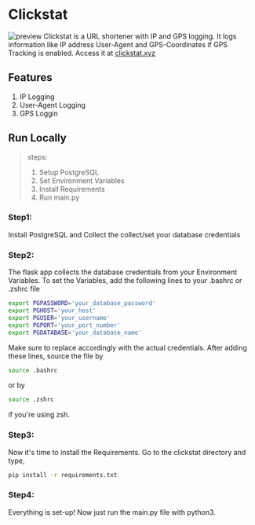 # Clickstat
![preview](https://github.com/Itsmmdoha/clickstat/assets/70005698/c25de049-b2bc-48f5-9a3f-20b1c6b99f8a)
Clickstat is 
a URL shortener with IP and GPS logging. It logs information like IP address User-Agent and GPS-Coordinates if GPS Tracking is enabled.
Access it at [clickstat.xyz](https://clickstat.xyz)

## Features

1. IP Logging
2. User-Agent Logging
3. GPS Loggin

## Run Locally

>steps:
>1. Setup PostgreSQL
>2. Set Environment Variables
>3. Install Requirements
>4. Run main.py

### Step1:

Install PostgreSQL and Collect the collect/set your database credentials 

### Step2:

The flask app collects the database credentials from your Environment Variables. To set the Variables, add the following lines to your .bashrc or .zshrc file
```bash
export PGPASSWORD='your_database_password'
export PGHOST='your_host'
export PGUSER='your_username'
export PGPORT='your_port_number'
export PGDATABASE='your_database_name'

```
Make sure to replace accordingly with the actual credentials. After adding these lines, source the file by
```bash
source .bashrc
```
or by
```bash
source .zshrc
```
if you're using zsh.

### Step3:

Now it's time to install the Requirements. Go to the clickstat directory and type,
```bash
pip install -r requirements.txt
```
### Step4:

Everything is set-up! Now just run the main.py file with python3.
